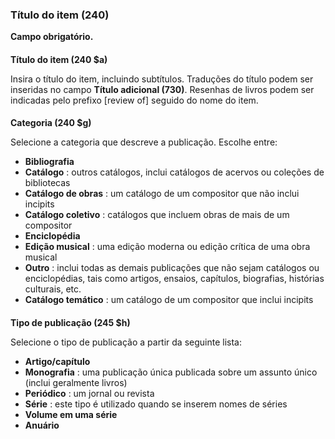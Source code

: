 ### **Título do item (240)**

**Campo obrigatório.**

####   
**Título do item (240 $a)**  

Insira o título do item, incluindo subtítulos. Traduções do título podem ser inseridas no campo **Título adicional (730)**. Resenhas de livros podem ser indicadas pelo prefixo [review of] seguido do nome do item.

####   
**Categoria (240 $g)**  

Selecione a categoria que descreve a publicação. Escolhe entre:

- **Bibliografia**
- **Catálogo** : outros catálogos, inclui catálogos de acervos ou coleções de bibliotecas
- **Catálogo de obras** : um catálogo de um compositor que não inclui incipits
- **Catálogo coletivo** : catálogos que incluem obras de mais de um compositor
- **Enciclopédia**
- **Edição musical** : uma edição moderna ou edição crítica de uma obra musical
- **Outro** : inclui todas as demais publicações que não sejam catálogos ou enciclopédias, tais como artigos, ensaios, capítulos, biografias, histórias culturais, etc.
- **Catálogo temático** : um catálogo de um compositor que inclui incipits

####   
**Tipo de publicação (245 $h)**  

Selecione o tipo de publicação a partir da seguinte lista:

- **Artigo/capítulo**
- **Monografia** : uma publicação única publicada sobre um assunto único (inclui geralmente livros)
- **Periódico** : um jornal ou revista
- **Série** : este tipo é utilizado quando se inserem nomes de séries  
- **Volume em uma série**
- **Anuário**
